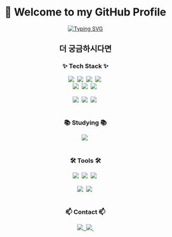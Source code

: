 <!--타이틀 부분-->
<div align="center">
  <h1 style="text-decoration: none;">
      👋 Welcome to my GitHub Profile
  </h1>
  <p>
    <a href="https://profile-page-mu.vercel.app">
      <img src="https://readme-typing-svg.demolab.com?font=Fira+Code&weight=600&size=24&duration=3000&pause=1000&color=5B9DF7&center=true&vCenter=true&random=false&width=435&lines=Frontend+Developer;Web+Developer;React+Developer;UI%2FUX+Enthusiast" alt="Typing SVG" />
    </a>
  </p>
  <h2>
  <a href="https://profile-page-mu.vercel.app" style="text-decoration: none;">
    더 궁금하시다면
    </a>
    </h2>
</div>

<!--내용 부분-->
<h3 align="center">✨ Tech Stack ✨</h3>
<div align="center">
  <img src="https://img.shields.io/badge/html5-E34F26.svg?style=for-the-badge&logo=html5&logoColor=white" />&nbsp
  <img src="https://img.shields.io/badge/react-20232a.svg?style=for-the-badge&logo=react&logoColor=61DAFB" />&nbsp
  <img src="https://img.shields.io/badge/javascript-F7DF1E.svg?style=for-the-badge&logo=javascript&logoColor=20232a" />&nbsp
  <img src="https://img.shields.io/badge/typescript-007ACC.svg?style=for-the-badge&logo=typescript&logoColor=white" />&nbsp
</div>

<div align="center">
<img src="https://img.shields.io/badge/css3-1572B6.svg?style=for-the-badge&logo=css3&logoColor=white" />&nbsp
  <img src="https://img.shields.io/badge/styled--components-DB7093?style=for-the-badge&logo=styledcomponents&logoColor=ffd35b" />&nbsp
  <img src="https://img.shields.io/badge/tailwindcss-1daabb.svg?style=for-the-badge&logo=tailwindcss&logoColor=white" />&nbsp
</div>

<br>

<div align="center">
  <img src="https://img.shields.io/badge/redux-007ACC.svg?style=for-the-badge&logo=redux&logoColor=white" />&nbsp
  <img src="https://img.shields.io/badge/tanstack%20Query-FF4154?style=for-the-badge&logo=reactquery&logoColor=white" />&nbsp
  <img src="https://img.shields.io/badge/zustand-3578E5?style=for-the-badge&logo=react&logoColor=white" />&nbsp
</div>

<br>

<h3 align="center">📚 Studying 📚</h3>
<div align="center">
  <img src="https://img.shields.io/badge/NextJS-3578E5?style=for-the-badge&logo=nextdotjs&logoColor=white" />&nbsp
</div>

<br>

<h3 align="center">🛠 Tools 🛠</h3>
<div align="center">
  <img src="https://img.shields.io/badge/git-F05033.svg?style=for-the-badge&logo=git&logoColor=white" />&nbsp
  <img src="https://img.shields.io/badge/github-181717.svg?style=for-the-badge&logo=github&logoColor=white" />&nbsp
  <img src="https://img.shields.io/badge/Notion-F3F3F3.svg?style=for-the-badge&logo=notion&logoColor=black" />&nbsp
</div>
<br>

<div align="center">
  <img src="https://img.shields.io/badge/figma-F24E1E.svg?style=for-the-badge&logo=figma&logoColor=white" />&nbsp
  <img src="https://img.shields.io/badge/VSCode-2C2C32.svg?style=for-the-badge&logo=visualstudiocode&logoColor=22ABF3" />&nbsp
</div>

<br>

<h3 align="center">📫 Contact 📫</h3>
<div align="center">
  <a href="https://vitamin3000.tistory.com/">
    <img src="https://img.shields.io/badge/Tistory-1EBC8F?style=for-the-badge&logo=tistory&logoColor=white" />&nbsp
  </a>
  <a href="mailto:ckwotlr@dongguk.edu">
    <img src="https://img.shields.io/badge/ckwotlr@dongguk.edu-D14836?style=for-the-badge&logo=gmail&logoColor=white"/>&nbsp
  </a>
</div>